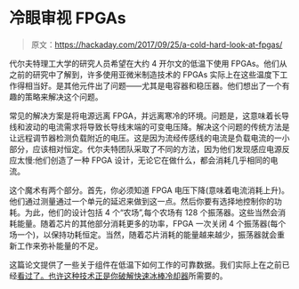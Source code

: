 # 冷眼审视 FPGAs

> 原文：<https://hackaday.com/2017/09/25/a-cold-hard-look-at-fpgas/>

代尔夫特理工大学的研究人员希望在大约 4 开尔文的低温下使用 FPGAs。他们从之前的研究中了解到，许多使用亚微米制造技术的 FPGAs 实际上在这些温度下工作得相当好。是其他元件出了问题——尤其是电容器和稳压器。他们想出了一个有趣的策略来解决这个问题。

常见的解决方案是将电源远离 FPGA，并远离寒冷的环境。问题是，这意味着长导线和波动的电流需求将导致长导线末端的可变电压降。解决这个问题的传统方法是让远程调节器检测负载附近的电压。这是因为流经传感线的电流是负载电流的一小部分，应该相对恒定。代尔夫特团队采取了不同的方法，因为他们发现感应电源反应太慢:他们创造了一种 FPGA 设计，无论它在做什么，都会消耗几乎相同的电流。

这个魔术有两个部分。首先，你必须知道 FPGA 电压下降(意味着电流消耗上升)。他们通过测量通过一个单元的延迟来做到这一点。然后你要有选择地控制你的功耗。为此，他们的设计包括 4 个“农场”,每个农场有 128 个振荡器。这些当然会消耗能量。随着芯片的其他部分消耗更多的功率，FPGA 一次关闭 4 个振荡器(每个场一个)，以保持功耗恒定。当然，随着芯片消耗的能量越来越少，振荡器就会重新工作来弥补能量的不足。

这篇论文提供了一些关于组件在低温下如何工作的可靠数据。我们实际上在之前已经[看过了。也许这种技术正是你破解](https://hackaday.com/2012/07/22/measuring-how-components-react-to-extremely-cold-temperatures/)[快速冰棒冷却器](https://hackaday.com/2012/06/21/hot-enough-for-ya-super-cold-cocktail-pops-will-help/)所需要的。